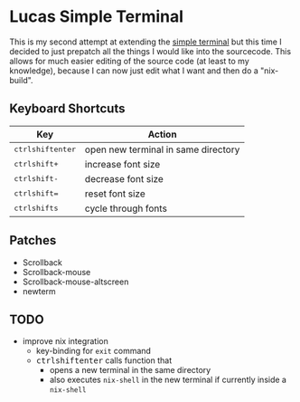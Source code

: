 # Lucas Simple Terminal

This is my second attempt at extending the [simple terminal](http://st.suckless.org/)
but this time I decided to just prepatch all the things I would like
into the sourcecode. This allows for much easier editing of the source
code (at least to my knowledge), because I can now just edit what I
want and then do a "nix-build".

## Keyboard Shortcuts

| Key | Action |
|---|---|
| <kbd>ctrl</kbd><kbd>shift</kbd><kbd>enter</kbd> | open new terminal in same directory |
| <kbd>ctrl</kbd><kbd>shift</kbd><kbd>+</kbd> | increase font size |
| <kbd>ctrl</kbd><kbd>shift</kbd><kbd>-</kbd> | decrease font size |
| <kbd>ctrl</kbd><kbd>shift</kbd><kbd>=</kbd> | reset font size |
| <kbd>ctrl</kbd><kbd>shift</kbd><kbd>s</kbd> | cycle through fonts |

## Patches

- Scrollback
- Scrollback-mouse
- Scrollback-mouse-altscreen
- newterm

## TODO

- improve nix integration
    - key-binding for `exit` command
    - <kbd>ctrl</kbd><kbd>shift</kbd><kbd>enter</kbd> calls function that
        - opens a new terminal in the same directory
        - also executes `nix-shell` in the new terminal if currently
          inside a `nix-shell`

